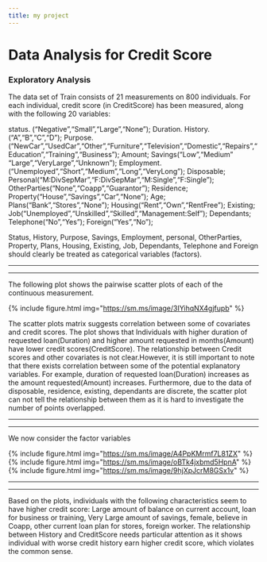 ```yaml
---
title: my project
---
```


# Data Analysis for Credit Score  

### Exploratory Analysis
The data set of Train consists of 21 measurements on 800 individuals. For each individual, credit score (in CreditScore) has been measured, along with the following 20 variables:

status. (“Negative”,“Small”,“Large”,“None”); Duration. History.(“A”,“B”,“C”,“D”); Purpose.(“NewCar”,“UsedCar”,“Other”,“Furniture”,“Television”,“Domestic”,“Repairs”,“Education”,“Training”,“Business”); Amount; Savings(“Low”,“Medium” “Large”,“VeryLarge”,“Unknown”); Employment.(“Unemployed”,“Short”,“Medium”,“Long”,“VeryLong”); Disposable; Personal(“M:DivSepMar”,“F:DivSepMar”,“M:Single”,“F:Single”); OtherParties(“None”,“Coapp”,“Guarantor”); Residence; Property(“House”,“Savings”,“Car”,“None”); Age; Plans(“Bank”,“Stores”,“None”); Housing(“Rent”,“Own”,“RentFree”); Existing; Job(“Unemployed”,“Unskilled”,“Skilled”,“Management:Self”); Dependants; Telephone(“No”,“Yes”); Foreign(“Yes”,“No”);

Status, History, Purpose, Savings, Employment, personal, OtherParties, Property, Plans, Housing, Existing, Job, Dependants, Telephone and Foreign should clearly be treated as categorical variables (factors).  

-----------------------------------------
-----------------------------------------

The following plot shows the pairwise scatter plots of each of the continuous measurement.

 {% include figure.html img="https://sm.ms/image/3IYihqNX4gjfupb" %}  
 
The scatter plots matrix suggests correlation between some of covariates and credit scores. The plot shows that Individuals with higher duration of requested loan(Duration) and higher amount requested in months(Amount) have lower credit scores(CreditScore). The relationship between Credit scores and other covariates is not clear.However, it is still important to note that there exists correlation between some of the potential explanatory variables. For example, duration of requested loan(Duration) increases as the amount requested(Amount) increases. Furthermore, due to the data of disposable, residence, existing, dependants are discrete, the scatter plot can not tell the relationship between them as it is hard to investigate the number of points overlapped.  

-------------------------------------------
-------------------------------------------
We now consider the factor variables  

 {% include figure.html img="https://sm.ms/image/A4PpKMrmf7L81ZX" %} 
 {% include figure.html img="https://sm.ms/image/oBTk4jxbmd5HpnA" %} 
 {% include figure.html img="https://sm.ms/image/9hjXpJcrM8GSx1v" %}   
 
 ---------------------------------------------------------------------
 ----------------------------------------------------------------------
Based on the plots, individuals with the following characteristics seem to have higher credit score: Large amount of balance on current account, loan for business or training, Very Large amount of savings, female, believe in Coapp, other current loan plan for stores, foreign worker. The relationship between History and CreditScore needs particular attention as it shows individual with worse credit history earn higher credit score, which violates the common sense.
